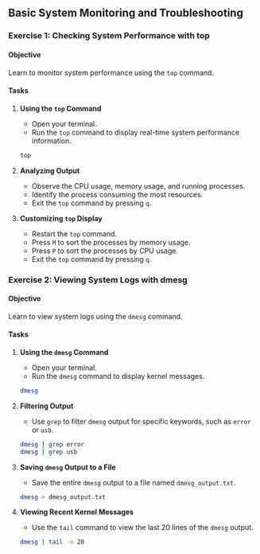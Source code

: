 ## Basic System Monitoring and Troubleshooting

### Exercise 1: Checking System Performance with top

#### Objective
Learn to monitor system performance using the `top` command.

#### Tasks

1. **Using the `top` Command**
   - Open your terminal.
   - Run the `top` command to display real-time system performance information.

   ```sh
   top
   ```

2. **Analyzing Output**
   - Observe the CPU usage, memory usage, and running processes.
   - Identify the process consuming the most resources.
   - Exit the `top` command by pressing `q`.

3. **Customizing `top` Display**
   - Restart the `top` command.
   - Press `M` to sort the processes by memory usage.
   - Press `P` to sort the processes by CPU usage.
   - Exit the `top` command by pressing `q`.

### Exercise 2: Viewing System Logs with dmesg

#### Objective
Learn to view system logs using the `dmesg` command.

#### Tasks

1. **Using the `dmesg` Command**
   - Open your terminal.
   - Run the `dmesg` command to display kernel messages.

   ```sh
   dmesg
   ```

2. **Filtering Output**
   - Use `grep` to filter `dmesg` output for specific keywords, such as `error` or `usb`.

   ```sh
   dmesg | grep error
   dmesg | grep usb
   ```

3. **Saving `dmesg` Output to a File**
   - Save the entire `dmesg` output to a file named `dmesg_output.txt`.

   ```sh
   dmesg > dmesg_output.txt
   ```

4. **Viewing Recent Kernel Messages**
   - Use the `tail` command to view the last 20 lines of the `dmesg` output.

   ```sh
   dmesg | tail -n 20
   ```